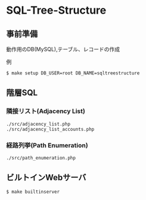 # SQL-Tree-Structure

## 事前準備
動作用のDB(MySQL),テーブル、レコードの作成

例
```
$ make setup DB_USER=root DB_NAME=sqltreestructure
```

## 階層SQL
### 隣接リスト(Adjacency List)
```
./src/adjacency_list.php
./src/adjacency_list_accounts.php
```

### 経路列挙(Path Enumeration)
```
./src/path_enumeration.php
```

## ビルトインWebサーバ

```
$ make builtinserver
```

